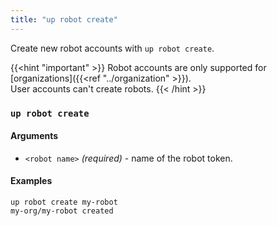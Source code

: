 ```yaml
---
title: "up robot create"
---
```


Create new robot accounts with `up robot create`.

{{<hint "important" >}}
Robot accounts are only supported for [organizations]({{<ref "../organization" >}}).  
User accounts can't create robots.
{{< /hint >}}

### `up robot create`

#### Arguments
* `<robot name>` _(required)_ - name of the robot token.
  

#### Examples
```shell
up robot create my-robot
my-org/my-robot created
```